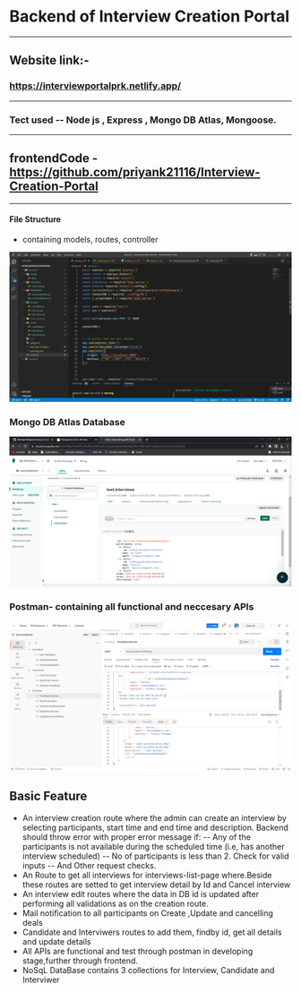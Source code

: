# Backend of Interview Creation Portal
---
## Website link:-
### https://interviewportalprk.netlify.app/
---
### Tect used -- Node js , Express , Mongo DB Atlas, Mongoose.
---
## frontendCode - https://github.com/priyank21116/Interview-Creation-Portal

---
#### File Structure
- containing models, routes, controller

![fileStructure](./images/fileStructure.png)

### Mongo DB Atlas Database

![mongoAtlas](./images/mongoAtlas.png)

### Postman- containing all functional and neccesary APIs

![postman](./images/postman.png)

## Basic Feature
- An interview creation route where the admin can create an interview by selecting participants, start time and end time and description. Backend should throw error with proper error message if: 
-- Any of the participants is not available during the scheduled time (i.e, has another interview scheduled)
-- No of participants is less than 2. Check for valid inputs 
-- And Other request checks.
- An Route to get all interviews for interviews-list-page where.Beside these routes are setted to get interview detail by Id and Cancel interview
- An interview edit routes where the data in DB id is updated after performing all validations as on the creation route.
- Mail notification to all participants on Create ,Update and cancelling deals
- Candidate and Interviwers routes to add them, findby id, get all details and update details
- All APIs are functional and test through postman in developing stage,further through frontend.
- NoSqL DataBase contains 3 collections for Interview, Candidate and Interviwer

